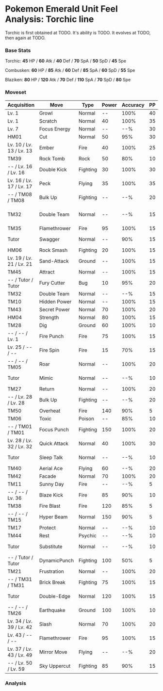 # Pokemon Emerald Unit Feel Analysis: Torchic line

Torchic is first obtained at TODO. It's ability is TODO. It evolves at TODO, then again at TODO.

### Base Stats

Torchic: **45** HP / **60** Atk / **40** Def / **70** SpA / **50** SpD / **45** Spe

Combusken: **60** HP / **85** Atk / **60** Def / **85** SpA / **60** SpD / **55** Spe

Blaziken: **80** HP / **120** Atk / **70** Def / **110** SpA / **70** SpD / **80** Spe

### Moveset

|Acquisition             |Move        |Type    |Power|Accuracy|PP |Notes                    |
|---                     |---         |---     |---  |---     |---|---                      |
|Lv. 1                   |Growl       |Normal  |--   |100%    |40 |                         |
|Lv. 1                   |Scratch     |Normal  |40   |100%    |35 |                         |
|Lv. 7                   |Focus Energy|Normal  |--   |--%     |30 |                         |
|HM01                    |Cut         |Normal  |50   |95%     |30 |                         |
|Lv. 10 / Lv. 13 / Lv. 13|Ember       |Fire    |40   |100%    |25 |                         |
|TM39                    |Rock Tomb   |Rock    |50   |80%     |10 |                         |
|-- / Lv. 16 / Lv. 16    |Double Kick |Fighting|30   |100%    |30 |                         |
|Lv. 16 / Lv. 17 / Lv. 17|Peck        |Flying  |35   |100%    |35 |                         |
|-- / TM08 / TM08        |Bulk Up     |Fighting|--   |--%     |20 |                         |
|TM32                    |Double Team |Normal  |--   |--%     |15 |Buy at Game Corner       |
|TM35                    |Flamethrower|Fire    |95   |100%    |15 |                         |
|Tutor                   |Swagger     |Normal  |--   |90%     |15 |Emerald only             |
|HM06                    |Rock Smash  |Fighting|20   |100%    |15 |                         |
|Lv. 19 / Lv. 21 / Lv. 21|Sand-Attack |Ground  |--   |100%    |15 |                         |
|TM45                    |Attract     |Normal  |--   |100%    |15 |                         |
|-- / Tutor / Tutor      |Fury Cutter |Bug     |10   |95%     |20 |Emerald only             |
|TM32                    |Double Team |Normal  |--   |--%     |15 |                         |
|TM10                    |Hidden Power|Normal  |--   |100%    |15 |                         |
|TM43                    |Secret Power|Normal  |70   |100%    |20 |                         |
|HM04                    |Strength    |Normal  |80   |100%    |15 |                         |
|TM28                    |Dig         |Ground  |60   |100%    |10 |                         |
|-- / -- / Lv. 1         |Fire Punch  |Fire    |75   |100%    |15 |                         |
|Lv. 25 / -- / --        |Fire Spin   |Fire    |15   |70%     |15 |                         |
|-- / -- / TM05          |Roar        |Normal  |--   |100%    |20 |                         |
|Tutor                   |Mimic       |Normal  |--   |--%     |10 |Emerald only             |
|TM27                    |Return      |Normal  |--   |100%    |20 |                         |
|-- / Lv. 28 / Lv. 28    |Bulk Up     |Fighting|--   |--%     |20 |                         |
|TM50                    |Overheat    |Fire    |140  |90%     |5  |                         |
|TM06                    |Toxic       |Poison  |--   |85%     |10 |                         |
|-- / TM01 / TM01        |Focus Punch |Fighting|150  |100%    |20 |                         |
|Lv. 28 / Lv. 32 / Lv. 32|Quick Attack|Normal  |40   |100%    |30 |                         |
|Tutor                   |Sleep Talk  |Normal  |--   |--%     |10 |Emerald only             |
|TM40                    |Aerial Ace  |Flying  |60   |--%     |20 |                         |
|TM42                    |Facade      |Normal  |70   |100%    |20 |                         |
|TM11                    |Sunny Day   |Fire    |--   |--%     |5  |                         |
|-- / -- / Lv. 36        |Blaze Kick  |Fire    |85   |90%     |10 |                         |
|TM38                    |Fire Blast  |Fire    |120  |85%     |5  |                         |
|-- / -- / TM15          |Hyper Beam  |Normal  |150  |90%     |5  |                         |
|TM17                    |Protect     |Normal  |--   |--%     |10 |                         |
|TM44                    |Rest        |Psychic |--   |--%     |10 |                         |
|Tutor                   |Substitute  |Normal  |--   |--%     |10 |Emerald only             |
|-- / Tutor / Tutor      |DynamicPunch|Fighting|100  |50%     |5  |Emerald only             |
|TM21                    |Frustration |Normal  |--   |100%    |20 |                         |
|-- / TM31 / TM31        |Brick Break |Fighting|75   |100%    |15 |                         |
|Tutor                   |Double-Edge |Normal  |120  |100%    |15 |Emerald only             |
|-- / -- / TM26          |Earthquake  |Ground  |100  |100%    |10 |                         |
|Lv. 34 / Lv. 39 / Lv. 42|Slash       |Normal  |70   |100%    |20 |                         |
|Lv. 43 / -- / --        |Flamethrower|Fire    |95   |100%    |15 |                         |
|Lv. 37 / Lv. 43 / Lv. 49|Mirror Move |Flying  |--   |--%     |20 |                         |
|-- / Lv. 50 / Lv. 59    |Sky Uppercut|Fighting|85   |90%     |15 |                         |

### Analysis